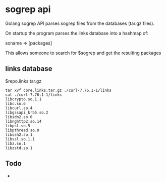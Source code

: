 # sogrep api

Golang sogrep API parses sogrep files from the databases (tar.gz files).

On startup the program parses the links database into a hashmap of:

soname => [packages]

This allows someone to search for $sogrep and get the resulting packages

## links database

$repo.links.tar.gz

```
tar xvf core.links.tar.gz ./curl-7.76.1-1/links
cat ./curl-7.76.1-1/links
libcrypto.so.1.1
libc.so.6
libcurl.so.4
libgssapi_krb5.so.2
libidn2.so.0
libnghttp2.so.14
libpsl.so.5
libpthread.so.0
libssh2.so.1
libssl.so.1.1
libz.so.1
libzstd.so.1
```

## Todo

*
